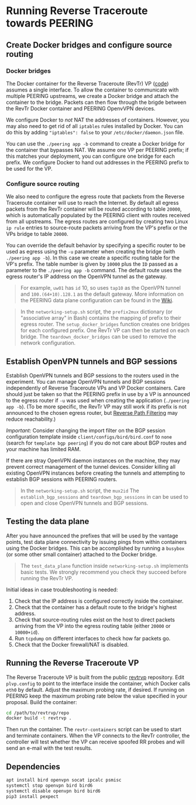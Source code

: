 # Running Reverse Traceroute towards PEERING

## Create Docker bridges and configure source routing

### Docker bridges

The Docker container for the Reverse Traceroute (RevTr) VP ([code](https://github.com/NEU-SNS/revtrvp.git)) assumes a single interface.  To allow the container to communicate with multiple PEERING upstreams, we create a Docker bridge and attach the container to the bridge.  Packets can then flow through the brigde between the RevTr Docker container and PEERING OpenvVPN devices.

We configure Docker to *not* NAT the addresses of containers.  However, you may also need to get rid of all `iptables` rules installed by Docker.  You can do this by adding `"iptables": false` to your `/etc/docker/daemon.json` file.

You can use the `./peering app -b` command to create a Docker bridge for the container that bypasses NAT.  We assume one VP per PEERING prefix; if this matches your deployment, you can configure one bridge for each prefix.  We configure Docker to hand out addresses in the PEERING prefix to be used for the VP.

### Configure source routing

We also need to configure the egress route that packets from the Reverse Traceroute container will use to reach the Internet.  By default all egress packets from the RevTr container will be routed according to table `20000`, which is automatically populated by the PEERING client with routes received from all upstreams.  The egress routes are configured by creating two Linux `ip rule` entries to source-route packets arriving from the VP's prefix or the VPs bridge to table `20000`.

You can override the default behavior by specifying a specific router to be used as egress using the `-u` parameter when creating the bridge (with `./peering app -b`).  In this case we create a specific routing table for the VP's prefix.  The table number is given by `10000` plus the `ID` passed as a parameter to the `./peering app -b` command.  The default route uses the egress router's IP address on the OpenVPN tunnel as the gateway.

> For example, `uw01` has `id` 10, so uses `tap10` as the OpenVPN tunnel and `100.(64+10).128.1` as the default gateway.  More information on the PEERING data plane configuration can be found in the [Wiki](https://github.com/PEERINGTestbed/client/wiki/Client-data-plane).

> In the `networking-setup.sh` script, the `prefix2mux` dictionary (or "associative array" in Bash) contains the mapping of prefix to their egress router.  The `setup_docker_bridges` function creates one bridges for each configured prefix.  One RevTr VP can then be started on each bridge.  The `teardown_docker_bridges` can be used to remove the network configuration.

## Establish OpenVPN tunnels and BGP sessions

Establish OpenVPN tunnels and BGP sessions to the routers used in the experiment.  You can manage OpenVPN tunnels and BGP sessions independently of Reverse Traceroute VPs and VP Docker containers.  Care should just be taken so that the PEERING prefix in use by a VP is announced to the egress router if `-u` was used when creating the application (`./peering app -b`).  (To be more specific, the RevTr VP may still work if its prefix is not announced to the chosen egress router, but [Reverse Path Filtering][reverse-path-filtering] may reduce reachability.)

[reverse-path-filtering]: https://tldp.org/HOWTO/Adv-Routing-HOWTO/lartc.kernel.rpf.html

*Important:* Consider changing the import filter on the BGP session configuration template inside `client/configs/bird/bird.conf` to `none` (search for `template bgp peering`) if you do not care about BGP routes and your machine has limited RAM.

If there are stray OpenVPN daemon instances on the machine, they may prevent correct management of the tunnel devices.  Consider killing all existing OpenVPN instances before creating the tunnels and attempting to establish BGP sessions with PEERING routers.

> In the `networking-setup.sh` script, the `mux2id` The `establish_bgp_sessions` and `teardown_bgp_sessions` in can be used to open and close OpenVPN tunnels and BGP sessions.

## Testing the data plane

After you have announced the prefixes that will be used by the vantage points, test data plane connectivity by issuing pings from within containers using the Docker bridges.  This can be accomplished by running a `busybox` (or some other small container) attached to the Docker bridge.

> The `test_data_plane` function inside `networking-setup.sh` implements basic tests.  We strongly recommend you check they succeed before running the RevTr VP.

Initial ideas in case troubleshooting is needed:

1. Check that the IP address is configured correctly inside the container.
2. Check that the container has a default route to the bridge's highest address.
3. Check that source-routing rules exist on the host to direct packets arriving from the VP into the egress routing table (either `20000` or `10000+id`).
4. Run `tcpdump` on different interfaces to check how far packets go.
5. Check that the Docker firewall/NAT is disabled.

## Running the Reverse Traceroute VP

The Reverse Traceroute VP is built from the public [revtrvp](https://github.com/NEU-SNS/revtrvp.git) repository.  Edit `plvp.config` to point to the interface inside the container, which Docker calls `eth0` by default.  Adjust the maximum probing rate, if desired.  If running on PEERING keep the maximum probing rate below the value specified in your proposal.  Build the container:

```bash
cd /path/to/revtrvp/repo
docker build -t revtrvp .
```

Then run the container.  The `revtr-containers` script can be used to start and terminate containers.  When the VP connects to the RevTr controller, the controller will test whether the VP can receive spoofed RR probes and will send an e-mail with the test results.

## Dependencies

```bash
apt install bird openvpn socat ipcalc psmisc
systemctl stop openvpn bird bird6
systemctl disable openvpn bird bird6
pip3 install pexpect
```
